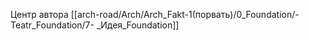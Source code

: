 Центр автора
[[arch-road/Arch/Arch_Fakt-1(порвать)/0_Foundation/-Teatr_Foundation/7- _Идея_Foundation]]
